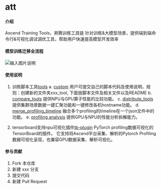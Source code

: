 # att

#### 介绍
Ascend Training Tools，昇腾训练工具链
针对训练&大模型场景，提供端到端命令行&可视化调试调优工具，帮助用户快速提高模型开发效率

#### 模型训练迁移全流程
![输入图片说明](https://foruda.gitee.com/images/1688630725924321015/4c9b3290_11551447.png "屏幕截图")

#### 使用说明

1.  训练脚本工具[tools](https://gitee.com/ascend/att/tree/master/debug/tools)
    a. [custom](http://https://gitee.com/ascend/att/tree/master/debug/tools/custom)
        用户可提交自己的脚本代码及使用说明，规则：创建新的文件夹xxx_tool, 下面放脚本文件及相关文件以及README
    b. [compare_tools](https://gitee.com/ascend/att/tree/master/debug/tools/compare_tools)
        提供NPU与GPU算子性能的比较功能。
    c. [distribute_tools](http://https://gitee.com/ascend/att/tree/master/debug/tools/distribute_tools)
        提供集群场景数据一键汇聚功能和一键修改各机hostname功能。
    d. [merge_profiling_timeline](https://gitee.com/ascend/att/tree/master/debug/tools/merge_profiling_timeline)
        融合多个profiling的timeline在一个json文件中的功能。
    e. [profiling analysis](https://gitee.com/ascend/att/tree/master/debug/tools/profiling_analyse)
        提供GPU与NPU的性能分析拆解能力。
    
2.  tensorboard支持npu可视化插件[tb-plugin](https://gitee.com/ascend/att/tree/master/tb_plugins/profiling/tb_plugin)
    PyTorch profiling数据可视化的TensorBoard的插件。 它支持将Ascend平台采集、解析的Pytorch Profiling数据可视化呈现，也兼容GPU数据采集、解析可视化。

#### 参与贡献

1.  Fork 本仓库
2.  新建 xxx 分支
3.  提交代码
4.  新建 Pull Request

